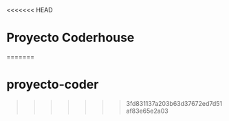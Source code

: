 <<<<<<< HEAD
# Proyecto Coderhouse
=======
# proyecto-coder
>>>>>>> 3fd831137a203b63d37672ed7d51af83e65e2a03
